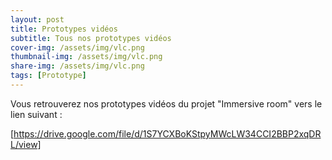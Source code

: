 ```yaml
---
layout: post
title: Prototypes vidéos
subtitle: Tous nos prototypes vidéos
cover-img: /assets/img/vlc.png
thumbnail-img: /assets/img/vlc.png
share-img: /assets/img/vlc.png
tags: [Prototype]
---
```



Vous retrouverez nos prototypes vidéos du projet "Immersive room" vers le lien suivant :

[https://drive.google.com/file/d/1S7YCXBoKStpyMWcLW34CCI2BBP2xqDRL/view]
